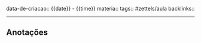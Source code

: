 data-de-criacao:: {{date}} - {{time}}
materia::
tags:: #zettels/aula
backlinks::

---


## Anotações
